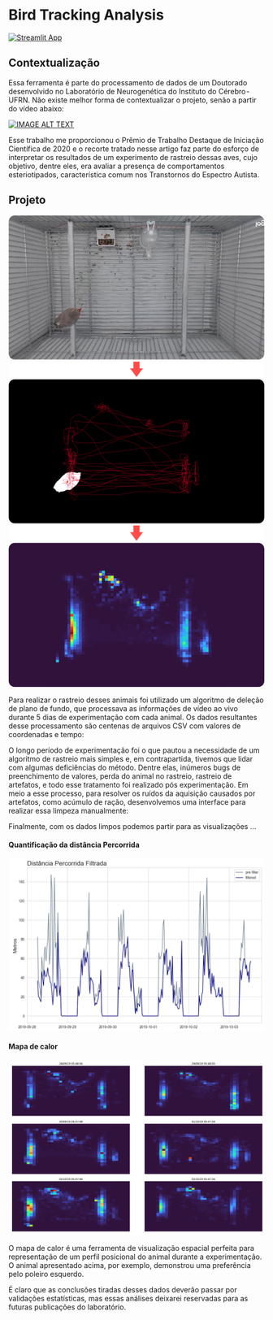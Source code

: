 # Bird Tracking Analysis

[![Streamlit App](https://static.streamlit.io/badges/streamlit_badge_black_white.svg)](https://abraaoandrade-bird-tracking-analysis-heatmap-app-f90ep5.streamlit.app)

## Contextualização

Essa ferramenta é parte do processamento de dados de um Doutorado desenvolvido no Laboratório de Neurogenética do Instituto do Cérebro - UFRN. Não existe melhor forma de contextualizar o projeto, senão a partir do vídeo abaixo:
    
[![IMAGE ALT TEXT](http://img.youtube.com/vi/eM_Fcy8uFNU/0.jpg)](http://www.youtube.com/watch?v=eM_Fcy8uFNU "Video Title")

Esse trabalho me proporcionou o Prêmio de Trabalho Destaque de Iniciação Científica de 2020 e o recorte tratado nesse artigo faz parte do esforço de interpretar os resultados de um experimento de rastreio dessas aves, cujo objetivo, dentre eles, era avaliar a presença de comportamentos esteriotipados, característica comum nos Transtornos do Espectro Autista.
    
## Projeto

![alt text](https://raw.githubusercontent.com/AbraaoAndrade/bird_tracking_analysis/main/images/tracking_process.png)

Para realizar o rastreio desses animais foi utilizado um algoritmo de deleção de plano de fundo, que processava as informações de vídeo ao vivo durante 5 dias de experimentação com cada animal. Os dados resultantes desse processamento são centenas de arquivos CSV com valores de coordenadas e tempo:

O longo período de experimentação foi o que pautou a necessidade de um algoritmo de rastreio mais simples e, em contrapartida, tivemos que lidar com algumas deficiências do método. Dentre elas, inúmeros bugs de preenchimento de valores, perda do animal no rastreio, rastreio de artefatos, e todo esse tratamento foi realizado pós experimentação. Em meio a esse processo, para resolver os ruídos da aquisição  causados por artefatos, como acúmulo de ração, desenvolvemos uma interface para realizar essa limpeza manualmente:
    
Finalmente, com os dados limpos podemos partir para as visualizações …

#### Quantificação da distância Percorrida

![alt text](https://raw.githubusercontent.com/AbraaoAndrade/bird_tracking_analysis/main/images/distancia.png)

#### Mapa de calor 

![alt text](https://raw.githubusercontent.com/AbraaoAndrade/bird_tracking_analysis/main/images/heatmap.jpg)

O mapa de calor é uma ferramenta de visualização espacial perfeita para representação de um perfil posicional do animal durante a experimentação. O animal apresentado acima, por exemplo, demonstrou uma preferência pelo poleiro esquerdo.
    
É claro que as conclusões tiradas desses dados deverão passar por validações estatísticas, mas essas análises deixarei reservadas para as futuras publicações do laboratório.
    